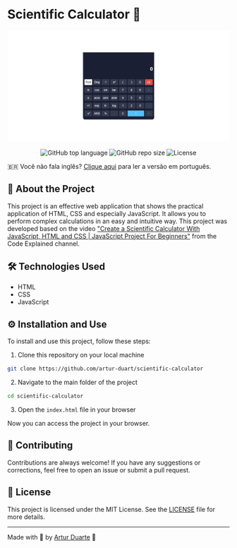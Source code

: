 # Scientific Calculator 🧮

![Banner](./img/banner.png)

<p align="center">
  <img alt="GitHub top language" src="https://img.shields.io/github/languages/top/artur-duart/scientific-calculator">
  <img alt="GitHub repo size" src="https://img.shields.io/github/repo-size/artur-duart/scientific-calculator">
  <img alt="License" src="https://img.shields.io/badge/license-MIT-%2304D361">
</p>

🇧🇷 Você não fala inglês? [Clique aqui](README.pt.md) para ler a versão em português.

## 🚀 About the Project

This project is an effective web application that shows the practical application of HTML, CSS and especially JavaScript. It allows you to perform complex calculations in an easy and intuitive way. This project was developed based on the video ["Create a Scientific Calculator With JavaScript, HTML and CSS | JavaScript Project For Beginners"](https://www.youtube.com/watch?v=52GL_cfLBYs) from the Code Explained channel.

## 🛠️ Technologies Used

- HTML
- CSS
- JavaScript

## ⚙️ Installation and Use

To install and use this project, follow these steps:

1. Clone this repository on your local machine
```bash
git clone https://github.com/artur-duart/scientific-calculator
```
2. Navigate to the main folder of the project
```bash
cd scientific-calculator
```
3. Open the `index.html` file in your browser

Now you can access the project in your browser.

## 🤝 Contributing

Contributions are always welcome! If you have any suggestions or corrections, feel free to open an issue or submit a pull request.

## 📝 License

This project is licensed under the MIT License. See the [LICENSE](LICENSE) file for more details.

---

Made with 💜 by <a href="https://www.linkedin.com/in/artur-duart/">Artur Duarte</a> :wave:
